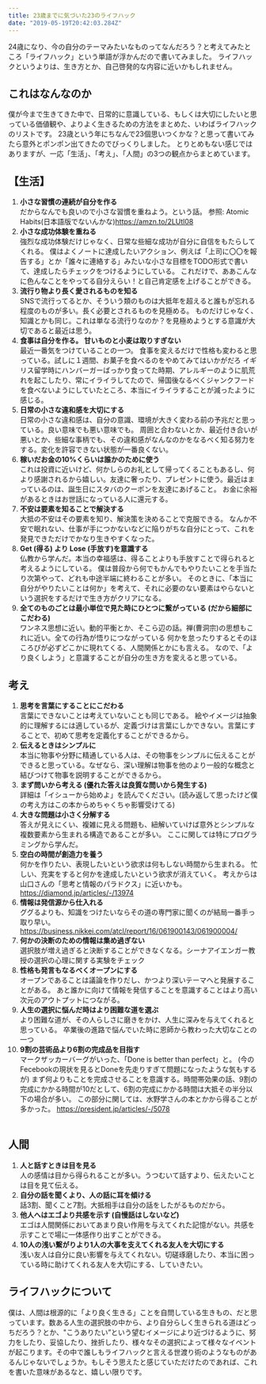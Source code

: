 ```yaml
---
title: 23歳までに気づいた23のライフハック
date: "2019-05-19T20:42:03.284Z"
---
```

24歳になり、今の自分のテーマみたいなものってなんだろう？と考えてみたところ「ライフハック」という単語が浮かんだので書いてみました。
ライフハックというよりは、生き方とか、自己啓発的な内容に近いかもしれません。

## **これはなんなのか**
僕が今まで生きてきた中で、日常的に意識している、もしくは大切にしたいと思っている価値観や、よりよく生きるための方法をまとめた、いわばライフハックのリストです。
23歳という年にちなんで23個思いつくかな？と思って書いてみたら意外とポンポン出てきたのでびっくりしました。
とりとめもない感じではありますが、一応「生活」、「考え」、「人間」の3つの観点からまとめています。


## **【生活】**
1. **小さな習慣の連続が自分を作る**<br>
    だからなんでも良いので小さな習慣を重ねよう。という話。
    参照: Atomic Habits(日本語版でないんかな)https://amzn.to/2LUtl08
2. **小さな成功体験を重ねる**<br>
    強烈な成功体験だけじゃなく、日常な些細な成功が自分に自信をもたらしてくれる。
    僕はよくノートに達成したいアクション、例えば「上司に〇〇を報告する」とか「誰々に連絡する」みたいな小さな目標をTODO形式で書いて、達成したらチェックをつけるようにしている。
    これだけで、ああこんなに色んなことをやってる自分えらい！と自己肯定感を上げることができる。
3. **流行り物より長く愛されるものを知る**<br>
    SNSで流行ってるとか、そういう類のものは大抵年を超えると誰もが忘れる程度のものが多い。長く必要とされるものを見極める。
    ものだけじゃなく、知識とかも同じ。これは単なる流行りなのか？を見極めようとする意識が大切であると最近は思う。
4. **食事は自分を作る。 甘いものと小麦は取りすぎない**<br>
    最近一番気をつけていることの一つ。 食事を変えるだけで性格も変わると思っている。試しに１週間、お菓子を食べるのをやめてみてはいかがだろ
    イギリス留学時にハンバーガーばっかり食ってた時期、アレルギーのように肌荒れを起こしたり、常にイライラしてたので、帰国後なるべくジャンクフードを食べないようにしていたところ、本当にイライラすることが減ったように感じる。
5. **日常の小さな違和感を大切にする**<br>
    日常の小さな違和感は、自分の意識、環境が大きく変わる前の予兆だと思っている。良い意味でも悪い意味でも。
    周囲と合わないとか、最近付き合いが悪いとか、些細な事柄でも、その違和感がなんなのかをなるべく知る努力をする。変化を許容できない状態が一番良くない。
6. **稼いだお金の10%くらいは誰かのために使う**<br>
    これは投資に近いけど、何かしらのお礼として帰ってくることもあるし、何より感謝されるから嬉しい。友達に奢ったり、プレゼントに使う。最近はまっているのは、誕生日にスタバのクーポンを友達にあげること。
    お金に余裕があるときはお世話になっている人に還元する。
7. **不安は要素を知ることで解決する**<br>
    大抵の不安はその要素を知り、解決策を決めることで克服できる。
    なんか不安で眠れない、仕事が手につかないなどに陥りがちな自分にとって、これを発見できただけでかなり生きやすくなった。
8. **Get (得る) より Lose (手放す)を意識する**<br>
    仏教から学んだ。本当の幸福感は、得ることよりも手放すことで得られると考えるようにしている。
    僕は普段から何でもかんでもやりたいことを手当たり次第やって、どれも中途半端に終わることが多い。
    そのときに、「本当に自分がやりたいことは何か」を考えて、それに必要のない要素はやらないという選択をするだけで生き方がクリアになる。
9. **全てのものごとは最小単位で見た時にひとつに繋がっている (だから細部にこだわる)**<br>
    ワンネス思想に近い。動的平衡とか、そこら辺の話。禅(曹洞宗)の思想もこれに近い。全ての行為が悟りにつながっている
    何かを怠ったりするとそのほころびが必ずどこかに現れてくる、人間関係とかにも言える。
    なので、「より良くしよう」と意識することが自分の生き方を変えると思っている。

## **考え**
1. **思考を言葉にすることにこだわる**<br>
    言葉にできないことは考えていないことも同じである。
    絵やイメージは抽象的に理解するには適しているが、定義づけは言葉にしかできない。言葉にすることで、初めて思考を定義化することができるから。
2. **伝えるときはシンプルに**<br>
    本当に物事や分野に精通している人は、その物事をシンプルに伝えることができると思っている。なぜなら、深い理解は物事を他のより一般的な概念と結びつけて物事を説明することができるから。
3. **まず問いから考える (優れた答えは良質な問いから発生する)**<br>
    詳細は「イシューから始めよ」を読んでください。(読み返して思ったけど僕の考え方はこの本からめちゃくちゃ影響受けてる)
4. **大きな問題は小さく分解する**<br>
    答えが見えにくい、複雑に見える問題も、紐解いていけば意外とシンプルな複数要素から生まれる構造であることが多い。
    ここに関しては特にプログラミングから学んだ。
5. **空白の時間が創造力を養う**<br>
    何かを作りたい、表現したいという欲求は何もしない時間から生まれる。
    忙しい、充実をすると何かを達成したいという欲求が消えていく。
    考えからは山口さんの「思考と情報のパラドクス」に近いかも。 
    https://diamond.jp/articles/-/13974
6. **情報は発信源から仕入れる**<br>
    ググるよりも、知識をつけたいならその道の専門家に聞くのが結局一番手っ取り早い。
    https://business.nikkei.com/atcl/report/16/061900143/061900004/
7. **何かの決断のための情報は集め過ぎない**<br>
    選択肢が増え過ぎると決断することができなくなる。シーナアイエンガー教授の選択の心理に関する実験をチェック
8. **性格も発言もなるべくオープンにする**<br>
    オープンであることは議論を作りだし、かつより深いテーマへと発展することがある。
    あと誰かに向けて情報を発信することを意識することはより高い次元のアウトプットにつながる。
9. **人生の選択に悩んだ時はより困難な道を選ぶ**<br>
    より困難な道が、その人らしさに磨きをかけ、人生に深みを与えてくれると思っている。
    卒業後の進路で悩んでいた時に恩師から教わった大切なことの一つ
10. **9割の芸術品より6割の完成品を目指す**<br>
    マークザッカーバーグがいった、「Done is better than perfect」と。 (今のFecebookの現状を見るとDoneを先走りすぎて問題になったような気もするが)
    まず何よりもことを完成させることを意識する。時間帯効果の話、9割の完成にかかる時間が10だとして、6割の完成にかかる時間は大抵その半分以下の場合が多い。
    この部分に関しては、水野学さんの本とかから得ることが多かった。
    https://president.jp/articles/-/5078
<br><br>
## **人間**
1. **人と話すときは目を見る**<br>
    人の感情は目から得られることが多い。うつむいて話すより、伝えたいことは目を見て伝える。
2. **自分の話を聞くより、人の話に耳を傾ける**<br>
    話3割、聞くこと7割。大抵相手は自分の話をしたがるものだから。
3. **他人へはエゴより共感を示す (自慢話はしないなど)**<br>
    エゴは人間関係においてあまり良い作用を与えてくれた記憶がない。共感を示すことで場に一体感作り出すことができる。
4. **10人の浅い繋がりより1人の大事を支えてくれる友人を大切にする**<br>
    浅い友人は自分に良い影響を与えてくれない。切磋琢磨したり、本当に困っている時に助けてくれる友人を大切にする、していきたい。

## **ライフハックについて**
僕は、人間は根源的に「より良く生きる」ことを自問している生きもの、だと思っています。数ある人生の選択肢の中から、より自分らしく生きられる道はどっちだろう？とか、"こうありたい”という望むイメージにより近づけるように、努力をしたり、妥協したり、挫折したり、様々なその選択によって様々なイベントが起こります。その中で誰しもライフハックと言える世渡り術のようなものがあるんじゃないでしょうか。もしそう思えたと感じていただけたのであれば、これを書いた意味があるなと、嬉しい限りです。
